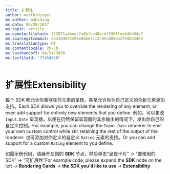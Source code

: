 ```yaml
---
title: 扩展性
author: matthidinger
ms.author: mahiding
ms.date: 06/26/2017
ms.topic: article
ms.openlocfilehash: 423971a4beec7a8bfce48ecdf530ffea4dbb54e7
ms.sourcegitcommit: e6418d692296e06be7412c95c689843f9db5240d
ms.translationtype: HT
ms.contentlocale: zh-CN
ms.lasthandoff: 04/24/2020
ms.locfileid: "77454950"
---
```

# <a name="extensibility"></a><span data-ttu-id="401b3-102">扩展性</span><span class="sxs-lookup"><span data-stu-id="401b3-102">Extensibility</span></span>

<span data-ttu-id="401b3-103">每个 SDK 都允许你重写任何元素的呈现，甚至允许你为自己定义的全新元素添加支持。</span><span class="sxs-lookup"><span data-stu-id="401b3-103">Each SDK allows you to override the rendering of any element, or even add support for entirely new elements that you define.</span></span>  <span data-ttu-id="401b3-104">例如，可以更改 `Input.Date` 呈现器，以便在仍然保留呈现器的其余输出的情况下，发出你自己的自定义控制。</span><span class="sxs-lookup"><span data-stu-id="401b3-104">For example, you can change the `Input.Date` renderer to emit your own custom control while still retaining the rest of the output of the renderer.</span></span> <span data-ttu-id="401b3-105">也可添加对你定义的自定义 `Rating` 元素的支持。</span><span class="sxs-lookup"><span data-stu-id="401b3-105">Or you can add support for a custom `Rating` element to you define.</span></span>

<span data-ttu-id="401b3-106">如需示例代码，请展开左侧的 **SDK** 节点，然后单击“呈现卡片”   -> “要使用的 SDK”   ->   “可扩展性”</span><span class="sxs-lookup"><span data-stu-id="401b3-106">For example code, please expand the **SDK** node on the left -> **Rendering Cards** -> **the SDK you'd like to use** -> **Extensibility**</span></span>
